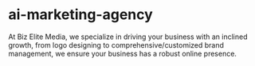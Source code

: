 # ai-marketing-agency
At Biz Elite Media, we specialize in driving your business with an inclined growth, from logo designing to comprehensive/customized brand management, we ensure your business has a robust online presence.
